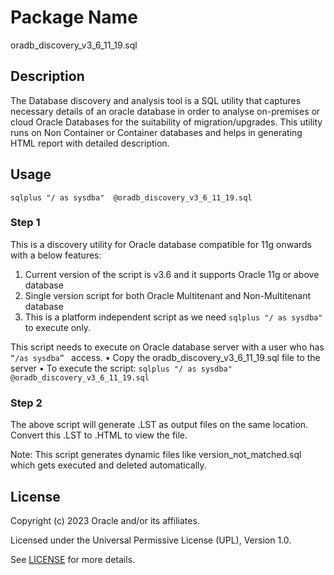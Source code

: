 # Package Name
oradb_discovery_v3_6_11_19.sql

## Description
The Database discovery and analysis tool is a SQL utility that captures necessary details of an oracle database in order to analyse on-premises or cloud Oracle Databases for the suitability of migration/upgrades. This utility runs on Non Container or Container databases and helps in generating HTML report with detailed description.

## Usage
```
sqlplus "/ as sysdba"  @oradb_discovery_v3_6_11_19.sql
```

### Step 1
This is a discovery utility for Oracle database compatible for 11g onwards with a below features:
1.	Current version of the script is v3.6 and it supports Oracle 11g or above database
2.	Single version script for both Oracle Multitenant and  Non-Multitenant database
3.	This is a platform independent script as we need `sqlplus "/ as sysdba" ` to execute only.

This script needs to execute on Oracle database server with a user who has `“/as sysdba” ` access.
•	Copy the oradb_discovery_v3_6_11_19.sql file to the server
•	To execute the script: `sqlplus "/ as sysdba"  @oradb_discovery_v3_6_11_19.sql`

### Step 2
The above script will generate .LST as output files on the same location.  
Convert this .LST to .HTML to view the file.

Note: This script generates dynamic files like version_not_matched.sql which gets executed and deleted automatically.


## License
Copyright (c) 2023 Oracle and/or its affiliates.

Licensed under the Universal Permissive License (UPL), Version 1.0.

See [LICENSE](LICENSE) for more details.
